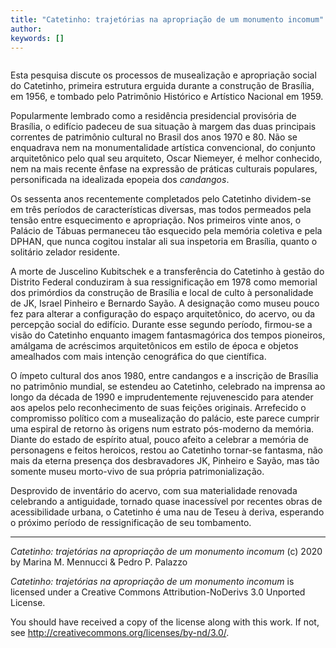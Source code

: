 ```yaml
---
title: "Catetinho: trajetórias na apropriação de um monumento incomum"
author:
keywords: []
---
```


<figure>
<img src="https://github.com/dmcpatrimonio/arqtrad/workflows/Jekyll%20site%20CI/badge.svg?branch=master" alt="" />
</figure>
<p>Esta pesquisa discute os processos de musealização e apropriação social do Catetinho, primeira estrutura erguida durante a construção de Brasília, em 1956, e tombado pelo Patrimônio Histórico e Artístico Nacional em 1959.</p>
<p>Popularmente lembrado como a residência presidencial provisória de Brasília, o edifício padeceu de sua situação à margem das duas principais correntes de patrimônio cultural no Brasil dos anos 1970 e 80. Não se enquadrava nem na monumentalidade artística convencional, do conjunto arquitetônico pelo qual seu arquiteto, Oscar Niemeyer, é melhor conhecido, nem na mais recente ênfase na expressão de práticas culturais populares, personificada na idealizada epopeia dos <em>candangos</em>.</p>
<p>Os sessenta anos recentemente completados pelo Catetinho dividem-se em três períodos de características diversas, mas todos permeados pela tensão entre esquecimento e apropriação. Nos primeiros vinte anos, o Palácio de Tábuas permaneceu tão esquecido pela memória coletiva e pela DPHAN, que nunca cogitou instalar ali sua inspetoria em Brasília, quanto o solitário zelador residente.</p>
<p>A morte de Juscelino Kubitschek e a transferência do Catetinho à gestão do Distrito Federal conduziram à sua ressignificação em 1978 como memorial dos primórdios da construção de Brasília e local de culto à personalidade de JK, Israel Pinheiro e Bernardo Sayão. A designação como museu pouco fez para alterar a configuração do espaço arquitetônico, do acervo, ou da percepção social do edifício. Durante esse segundo período, firmou-se a visão do Catetinho enquanto imagem fantasmagórica dos tempos pioneiros, amálgama de acréscimos arquitetônicos em estilo de época e objetos amealhados com mais intenção cenográfica do que científica.</p>
<p>O ímpeto cultural dos anos 1980, entre candangos e a inscrição de Brasília no patrimônio mundial, se estendeu ao Catetinho, celebrado na imprensa ao longo da década de 1990 e imprudentemente rejuvenescido para atender aos apelos pelo reconhecimento de suas feições originais. Arrefecido o compromisso político com a musealização do palácio, este parece cumprir uma espiral de retorno às origens num estrato pós-moderno da memória. Diante do estado de espírito atual, pouco afeito a celebrar a memória de personagens e feitos heroicos, restou ao Catetinho tornar-se fantasma, não mais da eterna presença dos desbravadores JK, Pinheiro e Sayão, mas tão somente museu morto-vivo de sua própria patrimonialização.</p>
<p>Desprovido de inventário do acervo, com sua materialidade renovada celebrando a antiguidade, tornado quase inacessível por recentes obras de acessibilidade urbana, o Catetinho é uma nau de Teseu à deriva, esperando o próximo período de ressignificação de seu tombamento.</p>
<hr />
<p><em>Catetinho: trajetórias na apropriação de um monumento incomum</em> (c) 2020 by Marina M. Mennucci &amp; Pedro P. Palazzo</p>
<p><em>Catetinho: trajetórias na apropriação de um monumento incomum</em> is licensed under a Creative Commons Attribution-NoDerivs 3.0 Unported License.</p>
<p>You should have received a copy of the license along with this work. If not, see <a href="http://creativecommons.org/licenses/by-nd/3.0/" class="uri">http://creativecommons.org/licenses/by-nd/3.0/</a>.</p>
